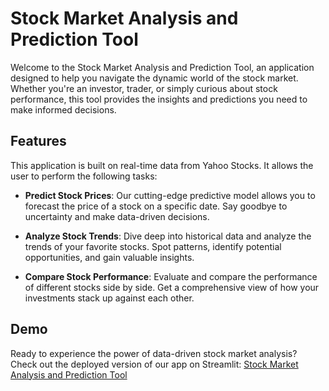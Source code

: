 # Stock Market Analysis and Prediction Tool

Welcome to the Stock Market Analysis and Prediction Tool, an application designed to help you navigate the dynamic world of the stock market. Whether you're an investor, trader, or simply curious about stock performance, this tool provides the insights and predictions you need to make informed decisions.

## Features

This application is built on real-time data from Yahoo Stocks. It allows the user to perform the following tasks:

- **Predict Stock Prices**: Our cutting-edge predictive model allows you to forecast the price of a stock on a specific date. Say goodbye to uncertainty and make data-driven decisions.

- **Analyze Stock Trends**: Dive deep into historical data and analyze the trends of your favorite stocks. Spot patterns, identify potential opportunities, and gain valuable insights.

- **Compare Stock Performance**: Evaluate and compare the performance of different stocks side by side. Get a comprehensive view of how your investments stack up against each other.

## Demo

Ready to experience the power of data-driven stock market analysis? Check out the deployed version of our app on Streamlit: [Stock Market Analysis and Prediction Tool](https://stock-market-prediction--hacktoberfest23.streamlit.app/)
